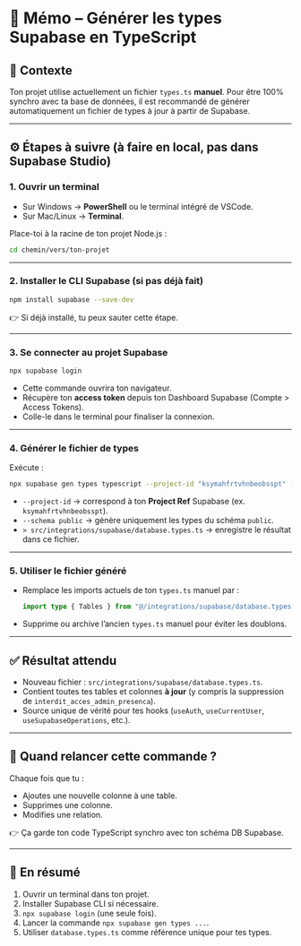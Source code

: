 # 📝 Mémo – Générer les types Supabase en TypeScript

## 📍 Contexte
Ton projet utilise actuellement un fichier `types.ts` **manuel**. Pour être 100% synchro avec ta base de données, il est recommandé de générer automatiquement un fichier de types à jour à partir de Supabase.

---

## ⚙️ Étapes à suivre (à faire en local, pas dans Supabase Studio)

### 1. Ouvrir un terminal
- Sur Windows → **PowerShell** ou le terminal intégré de VSCode.
- Sur Mac/Linux → **Terminal**.

Place-toi à la racine de ton projet Node.js :
```bash
cd chemin/vers/ton-projet
```

---

### 2. Installer le CLI Supabase (si pas déjà fait)
```bash
npm install supabase --save-dev
```

👉 Si déjà installé, tu peux sauter cette étape.

---

### 3. Se connecter au projet Supabase
```bash
npx supabase login
```
- Cette commande ouvrira ton navigateur.
- Récupère ton **access token** depuis ton Dashboard Supabase (Compte > Access Tokens).
- Colle-le dans le terminal pour finaliser la connexion.

---

### 4. Générer le fichier de types
Exécute :
```bash
npx supabase gen types typescript --project-id "ksymahfrtvhnbeobsspt" --schema public > src/integrations/supabase/database.types.ts
```

- `--project-id` → correspond à ton **Project Ref** Supabase (ex. `ksymahfrtvhnbeobsspt`).
- `--schema public` → génère uniquement les types du schéma `public`.
- `> src/integrations/supabase/database.types.ts` → enregistre le résultat dans ce fichier.

---

### 5. Utiliser le fichier généré
- Remplace les imports actuels de ton `types.ts` manuel par :
  ```ts
  import type { Tables } from "@/integrations/supabase/database.types";
  ```
- Supprime ou archive l’ancien `types.ts` manuel pour éviter les doublons.

---

## ✅ Résultat attendu
- Nouveau fichier : `src/integrations/supabase/database.types.ts`.
- Contient toutes tes tables et colonnes **à jour** (y compris la suppression de `interdit_acces_admin_presenca`).
- Source unique de vérité pour tes hooks (`useAuth`, `useCurrentUser`, `useSupabaseOperations`, etc.).

---

## 🔁 Quand relancer cette commande ?
Chaque fois que tu :
- Ajoutes une nouvelle colonne à une table.
- Supprimes une colonne.
- Modifies une relation.

👉 Ça garde ton code TypeScript synchro avec ton schéma DB Supabase.

---

## 🚀 En résumé
1. Ouvrir un terminal dans ton projet.
2. Installer Supabase CLI si nécessaire.
3. `npx supabase login` (une seule fois).
4. Lancer la commande `npx supabase gen types ...`.
5. Utiliser `database.types.ts` comme référence unique pour tes types.


